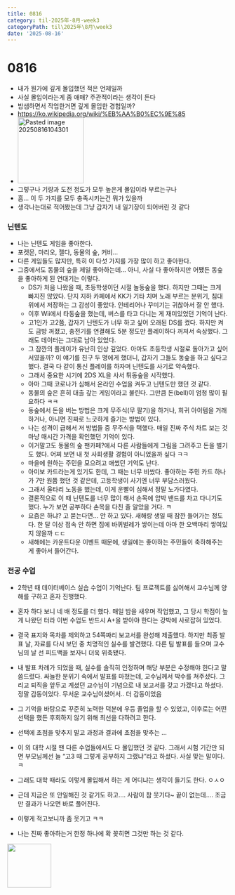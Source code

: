 ```yaml
---
title: 0816
category: til-2025年-8月-week3
categoryPath: til\2025年\8月\week3
date: '2025-08-16'
---
```

# 0816  
- 내가 뭔가에 깊게 몰입했던 적은 언제일까  
- 사실 몰입이라는게 좀 애매? 주관적이라는 생각이 든다  
- 밤샘하면서 작업한거면 깊게 몰입한 경험일까?  
- https://ko.wikipedia.org/wiki/%EB%AA%B0%EC%9E%85  
- <img src="/images/til/2025年/8月/week3/Pasted image 20250816104301.png" alt="Pasted image 20250816104301" width="150">  
- 그렇구나 기량과 도전 정도가 모두 높은게 몰입이라 부르는구나  
- 흠... 이 두 가지를 모두 충족시키는건 뭐가 있을까  
- 생각나는대로 적어봤는데 그냥 갑자기 내 일기장이 되어버린 것 같다  
### 닌텐도  
- 나는 닌텐도 게임을 좋아한다.  
- 포켓몬, 마리오, 젤다, 동물의 숲, 커비…  
- 다른 게임들도 많지만, 특히 이 다섯 가지를 가장 많이 하고 좋아한다.  
- 그중에서도 동물의 숲을 제일 좋아하는데… 아니, 사실 다 좋아하지만 어쨌든 동숲을 좋아하게 된 연대기는 이렇다.  
    - DS가 처음 나왔을 때, 초등학생이던 시절 놀동숲을 했다. 하지만 그때는 크게 빠지진 않았다. 단지 지하 카페에서 KK가 기타 치며 노래 부르는 분위기, 침대 위에서 저장하는 그 감성이 좋았다. 인테리어나 꾸미기는 귀찮아서 잘 안 했다.  
    - 이후 Wii에서 타동숲을 했는데, 버스를 타고 다니는 게 재미있었던 기억이 난다.  
    - 고1인가 고2쯤, 갑자기 닌텐도가 너무 하고 싶어 오래된 DS를 켰다. 하지만 켜도 금방 꺼졌고, 충전기를 연결해도 5분 정도만 플레이하다 꺼져서 속상했다. 그래도 데이터는 그대로 남아 있었다.  
    - 그 잠깐의 플레이가 유난히 인상 깊었다. 아마도 초등학생 시절로 돌아가고 싶어서였을까? 이 얘기를 친구 두 명에게 했더니, 갑자기 그들도 동숲을 하고 싶다고 했다. 결국 다 같이 통신 플레이를 하자며 닌텐도를 사기로 약속했다.  
    - 그래서 중요한 시기에 2DS XL을 사서 튀동숲을 시작했다.  
    - 아마 그때 코로나가 심해서 온라인 수업을 켜두고 닌텐도만 했던 것 같다.  
    - 동물의 숲은 흔히 대출 갚는 게임이라고 불린다. 그만큼 돈(bell)이 엄청 많이 필요하다 ㅋㅋ  
    - 동숲에서 돈을 버는 방법은 크게 무주식(무 팔기)을 하거나, 희귀 아이템을 거래하거나, 아니면 진짜로 느긋하게 즐기는 방법이 있다.  
    - 나는 성격이 급해서 저 방법들 중 무주식을 택했다. 매일 진짜 주식 차트 보는 것 마냥 매시간 가격을 확인했던 기억이 있다.  
    - 이거말고도 동물의 숲 팬카페?에서 다른 사람들에게 그림을 그려주고 돈을 벌기도 했다. 어찌 보면 내 첫 사회생활 경험이 아니었을까 싶다 ㅋㅋ  
    - 마을에 원하는 주민을 모으려고 애썼던 기억도 난다.   
    - 아미보 카드라는게 있기도 한데, 그 때는 너무 비쌌다. 좋아하는 주민 카드 하나가 7만 원쯤 했던 것 같은데, 고등학생이 사기엔 너무 부담스러웠다.  
    - 그래서 울타리 노동을 했는데, 이게 운빨이 심해서 정말 노가다였다.  
    - 결론적으로 이 때 닌텐도를 너무 많이 해서 손목에 압박 밴드를 차고 다니기도 했다. 누가 보면 공부하다 손목을 다친 줄 알았을 거다. ㅋ  
    - 요즘은 하냐? 고 묻는다면... 안 하고 있다. 새해랑 생일 때 잠깐 들어가는 정도다. 한 달 이상 접속 안 하면 집에 바퀴벌레가 쌓이는데 아마 한 오백마리 쌓여있지 않을까 ㄷㄷ  
    - 새해에는 카운트다운 이벤트 때문에, 생일에는 좋아하는 주민들이 축하해주는 게 좋아서 들어간다.  
### 전공 수업  
- 2학년 때 데이터베이스 실습 수업이 기억난다. 팀 프로젝트를 싫어해서 교수님께 양해를 구하고 혼자 진행했다.  
- 혼자 하다 보니 네 배 정도를 더 했다. 매일 밤을 새우며 작업했고, 그 당시 학점이 높게 나왔던 터라 이번 수업도 반드시 A+을 받아야 한다는 강박에 사로잡혀 있었다.  
- 결국 표지와 목차를 제외하고 54쪽짜리 보고서를 완성해 제출했다. 하지만 최종 발표 날, 자료를 다시 보던 중 치명적인 실수를 발견했다. 다른 팀 발표를 들으며 교수님의 날 선 피드백을 보자니 더욱 위축됐다.  
- 내 발표 차례가 되었을 때, 실수를 솔직히 인정하며 해당 부분은 수정해야 한다고 말씀드렸다. 싸늘한 분위기 속에서 발표를 마쳤는데, 교수님께서 박수를 쳐주셨다. 그리고 퇴직을 앞두고 계셨던 교수님이 기념으로 내 보고서를 갖고 가겠다고 하셨다. 정말 감동이었다. 무서운 교수님이셨어서.. 더 감동이었음  
- 그 기억을 바탕으로 꾸준히 노력한 덕분에 우등 졸업을 할 수 있었고, 이후로는 어떤 선택을 했든 후회하지 않기 위해 최선을 다하려고 한다.  
- 선택에 초점을 맞추지 말고 과정과 결과에 초점을 맞추는 ...  
- 이 외 대학 시절 땐 다른 수업들에서도 다 몰입했던 것 같다. 그래서 시험 기간만 되면 부모님께선 늘 “고3 때 그렇게 공부하지 그랬냐”라고 하셨다. 사실 맞는 말이다. ㅋ  
- 그래도 대학 때라도 이렇게 몰입해서 하는 게 어디냐는 생각이 들기도 한다. ㅇㅅㅇ  
- 근데 지금은 또 안일해진 것 같기도 하고.... 사람이 참 웃기다~ 끝이 없는데.... 조금만 결과가 나오면 바로 풀어진다. 

- 이렇게 적고보니까 좀 웃기고 ㅋㅋ  
- 나는 진짜 좋아하는거 한정 하나에 확 꽂히면 그것만 하는 것 같다.

<img src="https://i.pinimg.com/1200x/b4/fb/ba/b4fbbafd5bc75319eef8ca9e77fb4d89.jpg" width="100">
